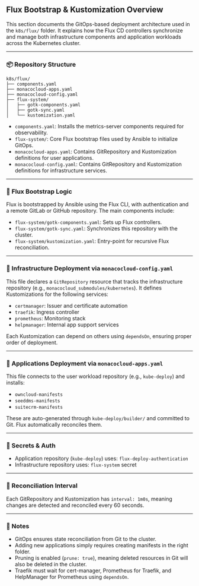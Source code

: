 ## Flux Bootstrap & Kustomization Overview

This section documents the GitOps-based deployment architecture used in the `k8s/flux/` folder. It explains how the Flux CD controllers synchronize and manage both infrastructure components and application workloads across the Kubernetes cluster.

---

### 📦 Repository Structure

```
k8s/flux/
├── components.yaml
├── monacocloud-apps.yaml
├── monacocloud-config.yaml
├── flux-system/
│   ├── gotk-components.yaml
│   ├── gotk-sync.yaml
│   └── kustomization.yaml
```

- `components.yaml`: Installs the metrics-server components required for observability.
- `flux-system/`: Core Flux bootstrap files used by Ansible to initialize GitOps.
- `monacocloud-apps.yaml`: Contains GitRepository and Kustomization definitions for user applications.
- `monacocloud-config.yaml`: Contains GitRepository and Kustomization definitions for infrastructure services.

---

### 🚀 Flux Bootstrap Logic

Flux is bootstrapped by Ansible using the Flux CLI, with authentication and a remote GitLab or GitHub repository. The main components include:

- `flux-system/gotk-components.yaml`: Sets up Flux controllers.
- `flux-system/gotk-sync.yaml`: Synchronizes this repository with the cluster.
- `flux-system/kustomization.yaml`: Entry-point for recursive Flux reconciliation.

---

### 📁 Infrastructure Deployment via `monacocloud-config.yaml`

This file declares a `GitRepository` resource that tracks the infrastructure repository (e.g., `monacocloud_submodules/kubernetes`). It defines Kustomizations for the following services:

- `certmanager`: Issuer and certificate automation
- `traefik`: Ingress controller
- `prometheus`: Monitoring stack
- `helpmanager`: Internal app support services

Each Kustomization can depend on others using `dependsOn`, ensuring proper order of deployment.

---

### 🧩 Applications Deployment via `monacocloud-apps.yaml`

This file connects to the user workload repository (e.g., `kube-deploy`) and installs:

- `owncloud-manifests`
- `seeddms-manifests`
- `suitecrm-manifests`

These are auto-generated through `kube-deploy/builder/` and committed to Git. Flux automatically reconciles them.

---

### 🔐 Secrets & Auth

- Application repository (`kube-deploy`) uses: `flux-deploy-authentication`
- Infrastructure repository uses: `flux-system` secret

---

### 🔄 Reconciliation Interval

Each GitRepository and Kustomization has `interval: 1m0s`, meaning changes are detected and reconciled every 60 seconds.

---

### 📌 Notes

- GitOps ensures state reconciliation from Git to the cluster.
- Adding new applications simply requires creating manifests in the right folder.
- Pruning is enabled (`prune: true`), meaning deleted resources in Git will also be deleted in the cluster.
- Traefik must wait for cert-manager, Prometheus for Traefik, and HelpManager for Prometheus using `dependsOn`.

